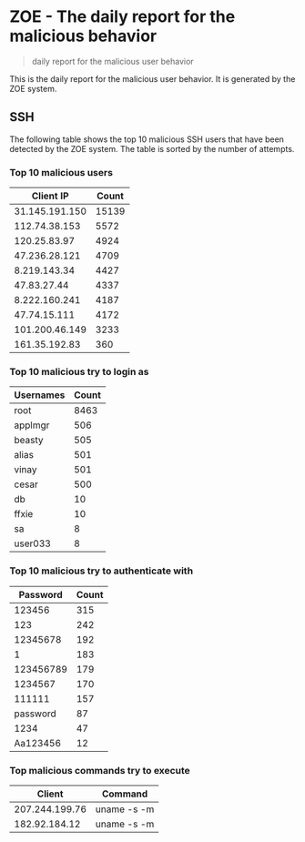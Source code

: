 # ZOE - The daily report for the malicious behavior

> daily report for the malicious user behavior

This is the daily report for the malicious user behavior. It is generated by the ZOE system.

## SSH

The following table shows the top 10 malicious SSH users that have been detected by the ZOE
system. The table is sorted by the number of attempts.

### Top 10 malicious users

| Client IP | Count    |
|-----------|----------|
| 31.145.191.150 | 15139 |
| 112.74.38.153 | 5572 |
| 120.25.83.97 | 4924 |
| 47.236.28.121 | 4709 |
| 8.219.143.34 | 4427 |
| 47.83.27.44 | 4337 |
| 8.222.160.241 | 4187 |
| 47.74.15.111 | 4172 |
| 101.200.46.149 | 3233 |
| 161.35.192.83 | 360 |

### Top 10 malicious try to login as

| Usernames | Count    |
|-----------|----------|
| root | 8463 |
| applmgr | 506 |
| beasty | 505 |
| alias | 501 |
| vinay | 501 |
| cesar | 500 |
| db | 10 |
| ffxie | 10 |
| sa | 8 |
| user033 | 8 |

### Top 10 malicious try to authenticate with

| Password | Count    |
|-----------|----------|
| 123456 | 315 |
| 123 | 242 |
| 12345678 | 192 |
| 1 | 183 |
| 123456789 | 179 |
| 1234567 | 170 |
| 111111 | 157 |
| password | 87 |
| 1234 | 47 |
| Aa123456 | 12 |

### Top malicious commands try to execute

| Client | Command |
|--------|---------|
| 207.244.199.76 | uname -s -m |
| 182.92.184.12 | uname -s -m |
